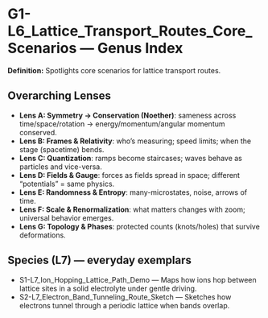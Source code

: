 # G1-L6_Lattice_Transport_Routes_Core_Scenarios — Genus Index
**Definition:** Spotlights core scenarios for lattice transport routes.

## Overarching Lenses

- **Lens A: Symmetry -> Conservation (Noether)**: sameness across time/space/rotation → energy/momentum/angular momentum conserved.
- **Lens B: Frames & Relativity**: who’s measuring; speed limits; when the stage (spacetime) bends.
- **Lens C: Quantization**: ramps become staircases; waves behave as particles and vice-versa.
- **Lens D: Fields & Gauge**: forces as fields spread in space; different “potentials” = same physics.
- **Lens E: Randomness & Entropy**: many-microstates, noise, arrows of time.
- **Lens F: Scale & Renormalization**: what matters changes with zoom; universal behavior emerges.
- **Lens G: Topology & Phases**: protected counts (knots/holes) that survive deformations.

## Species (L7) — everyday exemplars
- S1-L7_Ion_Hopping_Lattice_Path_Demo — Maps how ions hop between lattice sites in a solid electrolyte under gentle driving.
- S2-L7_Electron_Band_Tunneling_Route_Sketch — Sketches how electrons tunnel through a periodic lattice when bands overlap.
